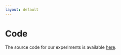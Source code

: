 ```yaml
---
layout: default
---
```


# Code

The source code for our experiments is available [here](https://github.com/ChunxiaoIanLi/CDCL-proof-structural-analysis).